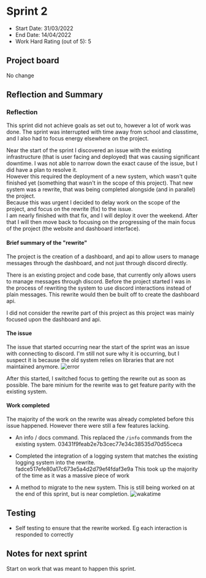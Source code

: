 # Sprint 2

- Start Date: 31/03/2022
- End Date: 14/04/2022
- Work Hard Rating (out of 5): 5

## Project board

No change

## Reflection and Summary

### Reflection

This sprint did not achieve goals as set out to, however a lot of work was done. The sprint was interrupted with time away from school and classtime, and I also had to focus energy elsewhere on the project.

Near the start of the sprint I discovered an issue with the existing infrastructure (that is user facing and deployed) that was causing significant downtime. I was not able to narrow down the exact cause of the issue, but I did have a plan to resolve it.  
However this required the deployment of a new system, which wasn't quite finished yet (something that wasn't in the scope of this project). That new system was a rewrite, that was being completed alongside (and in parallel) the project.  
Because this was urgent I decided to delay work on the scope of the project, and focus on the rewrite (fix) to the issue.  
I am nearly finished with that fix, and I will deploy it over the weekend. After that I will then move back to focusing on the progressing of the main focus of the project (the website and dashboard interface).

#### Brief summary of the "rewrite"

The project is the creation of a dashboard, and api to allow users to manage messages through the dashboard, and not just through discord directly.

There is an existing project and code base, that currently only allows users to manage messages through discord.
Before the project started I was in the process of rewriting the system to use discord interactions instead of plain messages. This rewrite would then be built off to create the dashboard api.

I did not consider the rewrite part of this project as this project was mainly focused upon the dashboard and api.

#### The issue

The issue that started occurring near the start of the sprint was an issue with connecting to discord. I'm still not sure why it is occurring, but I suspect it is because the old system relies on libraries that are not maintained anymore.
![error](https://user-images.githubusercontent.com/52091960/182989141-6013be76-b627-455a-ba02-6e1b6ffa6da4.png)

After this started, I switched focus to getting the rewrite out as soon as possible. The bare minium for the rewrite was to get feature parity with the existing system.

#### Work completed

The majority of the work on the rewrite was already completed before this issue happened. However there were still a few features lacking.

- An info / docs command. This replaced the `/info` commands from the existing system. 03431f9feab2e7b3cec77e34c38535d70d55ceca

- Completed the integration of a logging system that matches the existing logging system into the rewrite. fadce517efe80a17c673e5a4d2d79ef4fdaf3e9a This took up the majority of the time as it was a massive piece of work

- A method to migrate to the new system. This is still being worked on at the end of this sprint, but is near completion.
![wakatime](https://user-images.githubusercontent.com/52091960/182989153-73654dd5-9675-43a1-81f7-4f6660a54240.png)

## Testing

- Self testing to ensure that the rewrite worked. Eg each interaction is responded to correctly

## Notes for next sprint

Start on work that was meant to happen this sprint.
